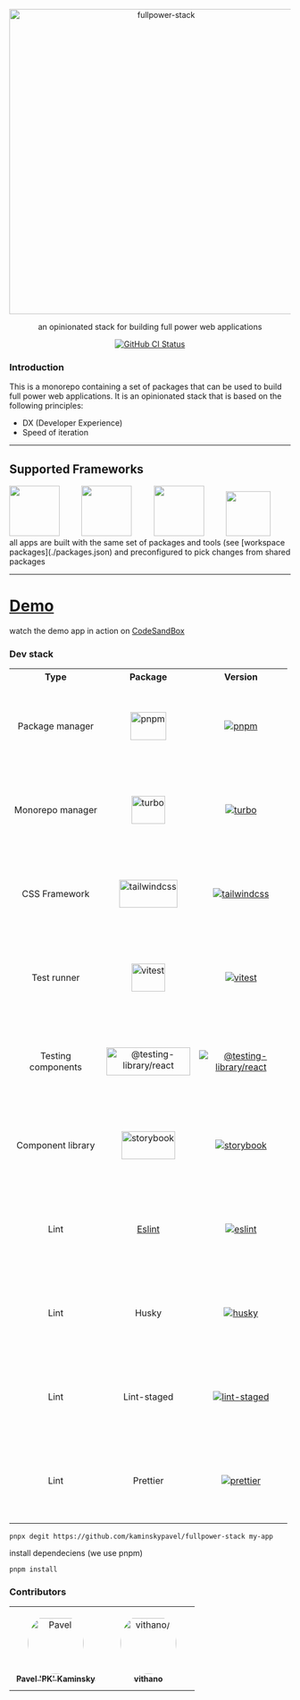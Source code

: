 <p align="center">
  <a href="https://github.com/kaminskypavel/fullpower-stack">
    <img alt="fullpower-stack" src="./docs/logo.png" width="546">
  </a>
</p>

<p align="center">
  an opinionated stack for building full power web applications  
</p>

<p align="center">
  <a href="https://github.com/kaminskypavel/fullpower-stack/actions/workflows/ci.yml"><img alt="GitHub CI Status" src="https://github.com/kaminskypavel/fullpower-stack/actions/workflows/ci.yml/badge.svg"></a>
</p>

### Introduction

This is a monorepo containing a set of packages that can be used to build full power web applications. It is an opinionated stack that is based on the following principles:

- DX (Developer Experience)
- Speed of iteration

---

## Supported Frameworks

<div>
  <a href="https://nextjs.org/docs"><img alt="" aria-label="Next JS" src="./docs/apps/nextjs.svg" height="90"/></a>
  <span aria-hidden>&nbsp;&nbsp;&nbsp;&nbsp;&nbsp;&nbsp;&nbsp;&nbsp;</span>
  <a href="https://vitejs.dev/guide"><img alt="" aria-label="Vite" src="./docs/apps/vite.svg" height="90"/></a>
  <span aria-hidden>&nbsp;&nbsp;&nbsp;&nbsp;&nbsp;&nbsp;&nbsp;&nbsp;</span>
  <a href="https://remix.run/docs/en/v1"><img alt="" aria-label="Remix" src="./docs/apps/remix.png" height="90"/></a>
  <span aria-hidden>&nbsp;&nbsp;&nbsp;&nbsp;&nbsp;&nbsp;&nbsp;&nbsp;</span>
  <a href="https://docs.astro.build/en/getting-started"><img alt="" aria-label="Astro" src="./docs/apps/astro.svg" height="80"/></a>
</div>
all apps are built with the same set of packages and tools (see [workspace packages](./packages.json)
and preconfigured to pick changes from shared packages

---

# [Demo](https://codesandbox.io/p/github/kaminskypavel/fullpower-stack/master?file=%2FREADME.md)

watch the demo app in action on [CodeSandBox](https://codesandbox.io/p/github/kaminskypavel/fullpower-stack/master?file=%2FREADME.md)

### Dev stack

<table>
<tr>
    <th>Type</th>
    <th>Package</th>
    <th>Version</th>

</tr>
<tr>
    <td align="center" style="word-wrap: break-word; width: 150.0; height: 150.0">
        Package manager
    </td>
    <td align="center" style="word-wrap: break-word; width: 150.0; height: 150.0">
        <a aria-label="pnpm" href="https://pnpm.io">
            <img style="width:fit-content; height:50px;" src="https://user-images.githubusercontent.com/4253088/196271039-0b998d0d-5867-47bf-a627-e36825175aeb.png"  alt="pnpm"/>
        </a>
    </td>
    <td align="center" style="word-wrap: break-word; width: 150.0; height: 150.0">
        <a aria-label="NPM Version" href="https://www.npmjs.com/package/pnpm">
            <img src="https://img.shields.io/badge/7.14.2-brightgreen"  alt="pnpm"/>
        </a>
    </td>

    
</tr>
<tr>
    <td align="center" style="word-wrap: break-word; width: 150.0; height: 150.0">
        Monorepo manager
    </td>
    <td align="center" style="word-wrap: break-word; width: 150.0; height: 150.0">
        <a aria-label="turbo" href="https://turborepo.org/docs">
            <img style="width:fit-content; height:50px;" src="https://user-images.githubusercontent.com/4253088/196269627-8da367d0-5e1a-40a6-b261-d0f4e00498c1.png"  alt="turbo"/>
        </a>
    </td>
    <td align="center" style="word-wrap: break-word; width: 150.0; height: 150.0">
        <a aria-label="NPM Version" href="https://www.npmjs.com/package/turbo">
            <img src="https://img.shields.io/badge/1.6.3-brightgreen"  alt="turbo"/>
        </a>
    </td>

    
</tr>
<tr>
    <td align="center" style="word-wrap: break-word; width: 150.0; height: 150.0">
        CSS Framework
    </td>
    <td align="center" style="word-wrap: break-word; width: 150.0; height: 150.0">
        <a aria-label="tailwindcss" href="https://tailwindcss.com/docs/installation">
            <img style="width:fit-content; height:50px;" src="https://user-images.githubusercontent.com/4253088/196271439-de4d436c-fb47-4a7e-84a6-fcc01d86026b.png"  alt="tailwindcss"/>
        </a>
    </td>
    <td align="center" style="word-wrap: break-word; width: 150.0; height: 150.0">
        <a aria-label="NPM Version" href="https://www.npmjs.com/package/tailwindcss">
            <img src="https://img.shields.io/badge/3.2.1-brightgreen"  alt="tailwindcss"/>
        </a>
    </td>

    
</tr>
<tr>
    <td align="center" style="word-wrap: break-word; width: 150.0; height: 150.0">
        Test runner
    </td>
    <td align="center" style="word-wrap: break-word; width: 150.0; height: 150.0">
        <a aria-label="vitest" href="https://vitest.dev/">
            <img style="width:fit-content; height:50px;" src="https://user-images.githubusercontent.com/4253088/196270525-cea1d088-d329-4dba-879d-5e48ef779544.png"  alt="vitest"/>
        </a>
    </td>
    <td align="center" style="word-wrap: break-word; width: 150.0; height: 150.0">
        <a aria-label="NPM Version" href="https://www.npmjs.com/package/vitest">
            <img src="https://img.shields.io/badge/0.25.4-brightgreen"  alt="vitest"/>
        </a>
    </td>

    
</tr>
<tr>
    <td align="center" style="word-wrap: break-word; width: 150.0; height: 150.0">
        Testing components
    </td>
    <td align="center" style="word-wrap: break-word; width: 150.0; height: 150.0">
        <a aria-label="@testing-library/react" href="https://testing-library.com/docs/react-testing-library/intro/">
            <img style="width:fit-content; height:50px;" src="https://user-images.githubusercontent.com/4253088/196271647-0265eca3-61e4-44c2-8641-fabdb07e875f.png"  alt="@testing-library/react"/>
        </a>
    </td>
    <td align="center" style="word-wrap: break-word; width: 150.0; height: 150.0">
        <a aria-label="NPM Version" href="https://www.npmjs.com/package/@testing-library/react">
            <img src="https://img.shields.io/badge/13.4.0-brightgreen"  alt="@testing-library/react"/>
        </a>
    </td>

    
</tr>
<tr>
    <td align="center" style="word-wrap: break-word; width: 150.0; height: 150.0">
        Component library
    </td>
    <td align="center" style="word-wrap: break-word; width: 150.0; height: 150.0">
        <a aria-label="storybook" href="https://storybook.js.org/docs/react/get-started/introduction">
            <img style="width:fit-content; height:50px;" src="https://user-images.githubusercontent.com/321738/63501763-88dbf600-c4cc-11e9-96cd-94adadc2fd72.png"  alt="storybook"/>
        </a>
    </td>
    <td align="center" style="word-wrap: break-word; width: 150.0; height: 150.0">
        <a aria-label="NPM Version" href="https://www.npmjs.com/package/storybook">
            <img src="https://img.shields.io/badge/7.0.0alpha.54-brightgreen"  alt="storybook"/>
        </a>
    </td>

    
</tr>
<tr>
    <td align="center" style="word-wrap: break-word; width: 150.0; height: 150.0">
        Lint
    </td>
    <td align="center" style="word-wrap: break-word; width: 150.0; height: 150.0">
        <a aria-label="eslint" href="https://eslint.org/docs/user-guide/getting-started">
            Eslint
        </a>
    </td>
    <td align="center" style="word-wrap: break-word; width: 150.0; height: 150.0">
        <a aria-label="NPM Version" href="https://www.npmjs.com/package/eslint">
            <img src="https://img.shields.io/badge/7.32.0-yellow"  alt="eslint"/>
        </a>
    </td>

    
</tr>
<tr>
    <td align="center" style="word-wrap: break-word; width: 150.0; height: 150.0">
        Lint
    </td>
    <td align="center" style="word-wrap: break-word; width: 150.0; height: 150.0">
        <a aria-label="husky" >
            Husky
        </a>
    </td>
    <td align="center" style="word-wrap: break-word; width: 150.0; height: 150.0">
        <a aria-label="NPM Version" href="https://www.npmjs.com/package/husky">
            <img src="https://img.shields.io/badge/8.0.1-brightgreen"  alt="husky"/>
        </a>
    </td>

    
</tr>
<tr>
    <td align="center" style="word-wrap: break-word; width: 150.0; height: 150.0">
        Lint
    </td>
    <td align="center" style="word-wrap: break-word; width: 150.0; height: 150.0">
        <a aria-label="lint-staged" >
            Lint-staged
        </a>
    </td>
    <td align="center" style="word-wrap: break-word; width: 150.0; height: 150.0">
        <a aria-label="NPM Version" href="https://www.npmjs.com/package/lint-staged">
            <img src="https://img.shields.io/badge/13.0.3-brightgreen"  alt="lint-staged"/>
        </a>
    </td>

    
</tr>
<tr>
    <td align="center" style="word-wrap: break-word; width: 150.0; height: 150.0">
        Lint
    </td>
    <td align="center" style="word-wrap: break-word; width: 150.0; height: 150.0">
        <a aria-label="prettier" >
            Prettier
        </a>
    </td>
    <td align="center" style="word-wrap: break-word; width: 150.0; height: 150.0">
        <a aria-label="NPM Version" href="https://www.npmjs.com/package/prettier">
            <img src="https://img.shields.io/badge/2.7.1-brightgreen"  alt="prettier"/>
        </a>
    </td>

    
</tr>
</table>

```
pnpx degit https://github.com/kaminskypavel/fullpower-stack my-app
```

install dependeciens (we use pnpm)

```
pnpm install
```

### Contributors

<table>
<tr>
    <td align="center" style="word-wrap: break-word; width: 150.0; height: 150.0">
        <a href=https://github.com/kaminskypavel>
            <img src=https://avatars.githubusercontent.com/u/4253088?v=4 width="100;"  style="border-radius:50%;align-items:center;justify-content:center;overflow:hidden;padding-top:10px" alt=Pavel 'PK' Kaminsky/>
            <br />
            <sub style="font-size:14px"><b>Pavel 'PK' Kaminsky</b></sub>
        </a>
    </td>
    <td align="center" style="word-wrap: break-word; width: 150.0; height: 150.0">
        <a href=https://github.com/vithano>
            <img src=https://avatars.githubusercontent.com/u/11342649?v=4 width="100;"  style="border-radius:50%;align-items:center;justify-content:center;overflow:hidden;padding-top:10px" alt=vithano/>
            <br />
            <sub style="font-size:14px"><b>vithano</b></sub>
        </a>
    </td>